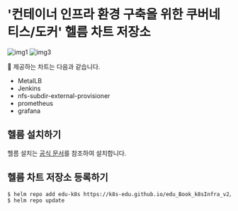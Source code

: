 # '컨테이너 인프라 환경 구축을 위한 쿠버네티스/도커' 헬름 차트 저장소

![img1](https://img.shields.io/badge/helm-3.x+%20-blue)
![img3](https://img.shields.io/badge/license-Apache%202-blue)

🧰 제공하는 차트는 다음과 같습니다.


- MetalLB
- Jenkins
- nfs-subdir-external-provisioner
- prometheus
- grafana

## 헬름 설치하기
헬름 설치는 [공식 문서](https://helm.sh/docs/intro/install/)를 참조하여 설치합니다.


## 헬름 차트 저장소 등록하기

```bash
$ helm repo add edu-k8s https://k8s-edu.github.io/edu_Book_k8sInfra_v2/helm-charts/
$ helm repo update
```
